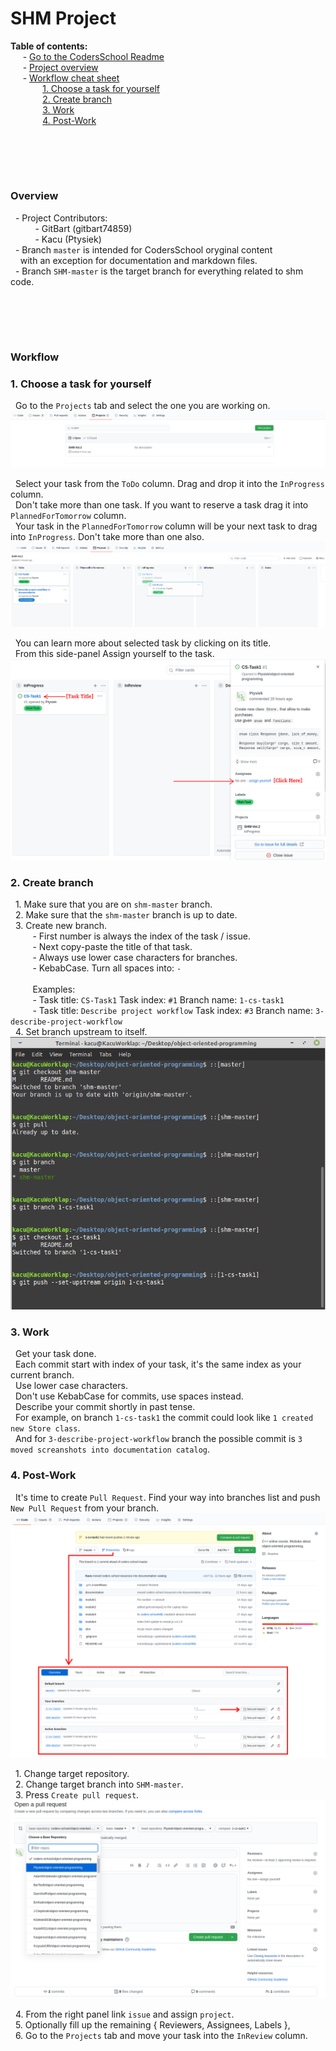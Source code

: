 # SHM Project

**Table of contents:**  
&nbsp;&nbsp;&nbsp;&nbsp; - [Go to the CodersSchool Readme](/documentation/CodersSchool/README.md) \
&nbsp;&nbsp;&nbsp;&nbsp; - [Project overview](#overview) \
&nbsp;&nbsp;&nbsp;&nbsp; - [Workflow cheat sheet](#workflow) \
&nbsp;&nbsp;&nbsp;&nbsp;&nbsp;&nbsp;&nbsp;&nbsp;&nbsp;&nbsp;&nbsp;&nbsp; [1. Choose a task for yourself](#1-choose-a-task-for-yourself) \
&nbsp;&nbsp;&nbsp;&nbsp;&nbsp;&nbsp;&nbsp;&nbsp;&nbsp;&nbsp;&nbsp;&nbsp; [2. Create branch](#2-create-branch) \
&nbsp;&nbsp;&nbsp;&nbsp;&nbsp;&nbsp;&nbsp;&nbsp;&nbsp;&nbsp;&nbsp;&nbsp; [3. Work](#3-work) \
&nbsp;&nbsp;&nbsp;&nbsp;&nbsp;&nbsp;&nbsp;&nbsp;&nbsp;&nbsp;&nbsp;&nbsp; [4. Post-Work](#4-post-work)



<br/><br/>
-------------
### Overview

&nbsp; - Project Contributors: \
&nbsp;&nbsp;&nbsp;&nbsp;&nbsp;&nbsp;&nbsp;&nbsp;&nbsp; - GitBart (gitbart74859) \
&nbsp;&nbsp;&nbsp;&nbsp;&nbsp;&nbsp;&nbsp;&nbsp;&nbsp; - Kacu (Ptysiek) \
&nbsp; - Branch `master` is intended for CodersSchool oryginal content \
&nbsp;&nbsp;&nbsp; with an exception for documentation and markdown files. \
&nbsp; - Branch `SHM-master` is the target branch for everything related to shm code.



<br/><br/>
-------------
### Workflow
### 1. Choose a task for yourself

&nbsp; Go to the `Projects` tab and select the one you are working on. 
![](/documentation/Workflow/projectTab.png)

&nbsp; Select your task from the `ToDo` column. Drag and drop it into the `InProgress` column. \
&nbsp; Don't take more than one task. If you want to reserve a task drag it into `PlannedForTomorrow` column. \
&nbsp; Your task in the `PlannedForTomorrow` column will be your next task to drag into `InProgress`. Don't take more than one also.
![](/documentation/Workflow/dragNdropTask.png)

&nbsp; You can learn more about selected task by clicking on its title. \
&nbsp; From this side-panel Assign yourself to the task. 
![](/documentation/Workflow/assign.png)



### 2. Create branch

&nbsp; 1. Make sure that you are on `shm-master` branch. \
&nbsp; 2. Make sure that the `shm-master` branch is up to date. \
&nbsp; 3. Create new branch. \
&nbsp;&nbsp;&nbsp;&nbsp;&nbsp;&nbsp;&nbsp;&nbsp; - First number is always the index of the task / issue. \
&nbsp;&nbsp;&nbsp;&nbsp;&nbsp;&nbsp;&nbsp;&nbsp; - Next copy-paste the title of that task. \
&nbsp;&nbsp;&nbsp;&nbsp;&nbsp;&nbsp;&nbsp;&nbsp; - Always use lower case characters for branches. \
&nbsp;&nbsp;&nbsp;&nbsp;&nbsp;&nbsp;&nbsp;&nbsp; - KebabCase. Turn all spaces into: `-` \
&nbsp;&nbsp;&nbsp;&nbsp; \
&nbsp;&nbsp;&nbsp;&nbsp;&nbsp;&nbsp;&nbsp;&nbsp; Examples: \
&nbsp;&nbsp;&nbsp;&nbsp;&nbsp;&nbsp;&nbsp;&nbsp; - Task title: `CS-Task1` Task index: `#1` Branch name: `1-cs-task1` \
&nbsp;&nbsp;&nbsp;&nbsp;&nbsp;&nbsp;&nbsp;&nbsp; - Task title: `Describe project workflow` Task index: `#3` Branch name: `3-describe-project-workflow` \
&nbsp; 4. Set branch upstream to itself.
![](/documentation/Workflow/createBranch.png)



### 3. Work

&nbsp; Get your task done. \
&nbsp; Each commit start with index of your task, it's the same index as your current branch. \
&nbsp; Use lower case characters. \
&nbsp; Don't use KebabCase for commits, use spaces instead. \
&nbsp; Describe your commit shortly in past tense. \
&nbsp; For example, on branch `1-cs-task1` the commit could look like `1 created new Store class`. \
&nbsp; And for `3-describe-project-workflow` branch the possible commit is `3 moved screanshots into documentation catalog`. 



### 4. Post-Work

&nbsp; It's time to create `Pull Request`. Find your way into branches list and push `New Pull Request` from your branch.
![](/documentation/Workflow/intoBranchesList.png)

&nbsp; 1. Change target repository. \
&nbsp; 2. Change target branch into `SHM-master`.  \
&nbsp; 3. Press `Create pull request`.
![](/documentation/Workflow/createPullReq.png)

&nbsp; 4. From the right panel link `issue` and assign `project`. \
&nbsp; 5. Optionally fill up the remaining { Reviewers, Assignees, Labels }, \
&nbsp; 6. Go to the `Projects` tab and move your task into the `InReview` column.



<br/><br/>

